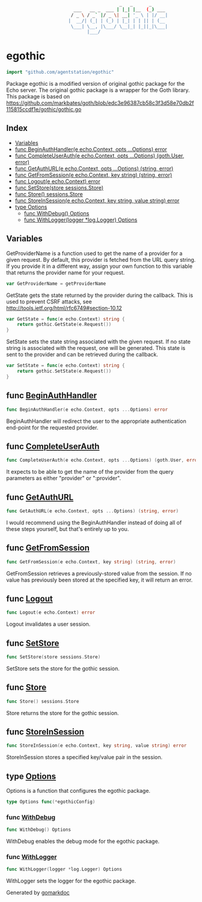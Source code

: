 ```sh
                                          _   _      _
                         ___   __ _  ___ | |_| |__  (_) ___ 
                        / _ \ / _` |/ _ \| __| '_ \ | |/ __|
                       |  __/| (_| | (_) | |_| | | || | (__ 
                        \___| \__, |\___/ \__|_| |_||_|\___|
                              |___/                     
```

<!-- gomarkdoc:embed:start -->

<!-- Code generated by gomarkdoc. DO NOT EDIT -->

# egothic

```go
import "github.com/agentstation/egothic"
```

Package egothic is a modified version of original gothic package for the Echo server. The original gothic package is a wrapper for the Goth library. This package is based on https://github.com/markbates/goth/blob/edc3e96387cb58c3f3d58e70db2f115815ccdf1e/gothic/gothic.go

## Index

- [Variables](<#variables>)
- [func BeginAuthHandler\(e echo.Context, opts ...Options\) error](<#BeginAuthHandler>)
- [func CompleteUserAuth\(e echo.Context, opts ...Options\) \(goth.User, error\)](<#CompleteUserAuth>)
- [func GetAuthURL\(e echo.Context, opts ...Options\) \(string, error\)](<#GetAuthURL>)
- [func GetFromSession\(e echo.Context, key string\) \(string, error\)](<#GetFromSession>)
- [func Logout\(e echo.Context\) error](<#Logout>)
- [func SetStore\(store sessions.Store\)](<#SetStore>)
- [func Store\(\) sessions.Store](<#Store>)
- [func StoreInSession\(e echo.Context, key string, value string\) error](<#StoreInSession>)
- [type Options](<#Options>)
  - [func WithDebug\(\) Options](<#WithDebug>)
  - [func WithLogger\(logger \*log.Logger\) Options](<#WithLogger>)


## Variables

<a name="GetProviderName"></a>GetProviderName is a function used to get the name of a provider for a given request. By default, this provider is fetched from the URL query string. If you provide it in a different way, assign your own function to this variable that returns the provider name for your request.

```go
var GetProviderName = getProviderName
```

<a name="GetState"></a>GetState gets the state returned by the provider during the callback. This is used to prevent CSRF attacks, see http://tools.ietf.org/html/rfc6749#section-10.12

```go
var GetState = func(e echo.Context) string {
    return gothic.GetState(e.Request())
}
```

<a name="SetState"></a>SetState sets the state string associated with the given request. If no state string is associated with the request, one will be generated. This state is sent to the provider and can be retrieved during the callback.

```go
var SetState = func(e echo.Context) string {
    return gothic.SetState(e.Request())
}
```

<a name="BeginAuthHandler"></a>
## func [BeginAuthHandler](<https://github.com/agentstation/egothic/blob/master/egothic.go#L40>)

```go
func BeginAuthHandler(e echo.Context, opts ...Options) error
```

BeginAuthHandler will redirect the user to the appropriate authentication end\-point for the requested provider.

<a name="CompleteUserAuth"></a>
## func [CompleteUserAuth](<https://github.com/agentstation/egothic/blob/master/egothic.go#L123>)

```go
func CompleteUserAuth(e echo.Context, opts ...Options) (goth.User, error)
```

It expects to be able to get the name of the provider from the query parameters as either "provider" or ":provider".

<a name="GetAuthURL"></a>
## func [GetAuthURL](<https://github.com/agentstation/egothic/blob/master/egothic.go#L71>)

```go
func GetAuthURL(e echo.Context, opts ...Options) (string, error)
```

I would recommend using the BeginAuthHandler instead of doing all of these steps yourself, but that's entirely up to you.

<a name="GetFromSession"></a>
## func [GetFromSession](<https://github.com/agentstation/egothic/blob/master/egothic.go#L276>)

```go
func GetFromSession(e echo.Context, key string) (string, error)
```

GetFromSession retrieves a previously\-stored value from the session. If no value has previously been stored at the specified key, it will return an error.

<a name="Logout"></a>
## func [Logout](<https://github.com/agentstation/egothic/blob/master/egothic.go#L251>)

```go
func Logout(e echo.Context) error
```

Logout invalidates a user session.

<a name="SetStore"></a>
## func [SetStore](<https://github.com/agentstation/egothic/blob/master/egothic.go#L25>)

```go
func SetStore(store sessions.Store)
```

SetStore sets the store for the gothic session.

<a name="Store"></a>
## func [Store](<https://github.com/agentstation/egothic/blob/master/egothic.go#L30>)

```go
func Store() sessions.Store
```

Store returns the store for the gothic session.

<a name="StoreInSession"></a>
## func [StoreInSession](<https://github.com/agentstation/egothic/blob/master/egothic.go#L270>)

```go
func StoreInSession(e echo.Context, key string, value string) error
```

StoreInSession stores a specified key/value pair in the session.

<a name="Options"></a>
## type [Options](<https://github.com/agentstation/egothic/blob/master/options.go#L9>)

Options is a function that configures the egothic package.

```go
type Options func(*egothicConfig)
```

<a name="WithDebug"></a>
### func [WithDebug](<https://github.com/agentstation/egothic/blob/master/options.go#L39>)

```go
func WithDebug() Options
```

WithDebug enables the debug mode for the egothic package.

<a name="WithLogger"></a>
### func [WithLogger](<https://github.com/agentstation/egothic/blob/master/options.go#L46>)

```go
func WithLogger(logger *log.Logger) Options
```

WithLogger sets the logger for the egothic package.

Generated by [gomarkdoc](<https://github.com/princjef/gomarkdoc>)


<!-- gomarkdoc:embed:end -->